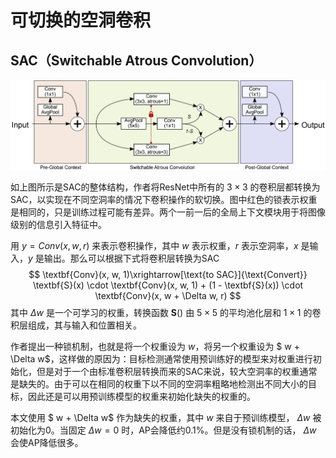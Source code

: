 # 可切换的空洞卷积

## SAC（Switchable Atrous Convolution）

<img src="./.assets/image-20230727171016003.png" alt="image-20230727171016003" style="zoom: 50%;" />

如上图所示是SAC的整体结构，作者将ResNet中所有的 $3 \times 3$ 的卷积层都转换为SAC，以实现在不同空洞率的情况下卷积操作的软切换。图中红色的锁表示权重是相同的，只是训练过程可能有差异。两个一前一后的全局上下文模块用于将图像级别的信息引入特征中。

用 $y = Conv(x, w, r)$ 来表示卷积操作，其中 $w$ 表示权重，$r$ 表示空洞率，$x$ 是输入，$y$ 是输出。那么可以根据下式将卷积层转换为SAC
$$
\textbf{Conv}(x, w, 1)\xrightarrow[\text{to  SAC}]{\text{Convert}} \textbf{S}(x) \cdot \textbf{Conv}(x, w, 1) + (1 - \textbf{S}(x)) \cdot \textbf{Conv}(x, w + \Delta w, r)
$$
其中 $\Delta w$ 是一个可学习的权重，转换函数 $\textbf{S}()$ 由 $5 \times 5$ 的平均池化层和 $1 \times 1$ 的卷积层组成，其与输入和位置相关。

作者提出一种锁机制，也就是将一个权重设为 $w$，将另一个权重设为 $ w + \Delta w$，这样做的原因为：目标检测通常使用预训练好的模型来对权重进行初始化，但是对于一个由标准卷积层转换而来的SAC来说，较大空洞率的权重通常是缺失的。由于可以在相同的权重下以不同的空洞率粗略地检测出不同大小的目标，因此还是可以用预训练模型的权重来初始化缺失的权重的。

本文使用 $ w + \Delta w$ 作为缺失的权重，其中 $w$ 来自于预训练模型， $\Delta w$ 被初始化为0。当固定 $\Delta w = 0$ 时，AP会降低约0.1%。但是没有锁机制的话， $\Delta w$ 会使AP降低很多。

